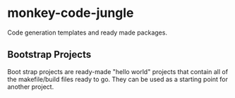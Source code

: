 # monkey-code-jungle
Code generation templates and ready made packages.

## Bootstrap Projects

Boot strap projects are ready-made "hello world" projects 
that contain all of the makefile/build files ready to 
go.  They can be used as a starting point for another 
project.

